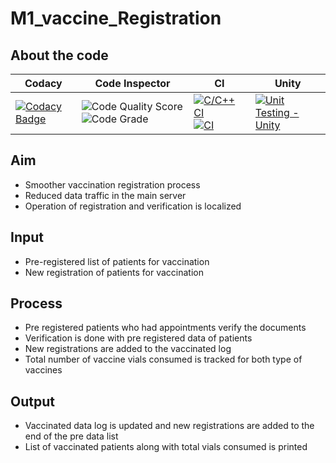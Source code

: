 # M1_vaccine_Registration
## About the code
| Codacy | Code Inspector | CI | Unity |
| --- | --- | --- | --- |
| [![Codacy Badge](https://api.codacy.com/project/badge/Grade/a1edf2417a2e46699e8245f518c674f4)](https://app.codacy.com/gh/amithsnair11/StepIN_VaccineRegist?utm_source=github.com&utm_medium=referral&utm_content=amithsnair11/StepIN_VaccineRegist&utm_campaign=Badge_Grade_Settings) | ![Code Quality Score](https://www.code-inspector.com/project/28301/score/svg) ![Code Grade](https://www.code-inspector.com/project/28301/status/svg) | [![C/C++ CI](https://github.com/saiss1998/M1_Vaccine_Registration/actions/workflows/c-build.yml/badge.svg)](https://github.com/saiss1998/M1_Vaccine_Registration/actions/workflows/c-build.yml) [![CI](https://github.com/saiss1998/M1_Vaccine_Registration/actions/workflows/main.yml/badge.svg)](https://github.com/saiss1998/M1_Vaccine_Registration/actions/workflows/main.yml) | [![Unit Testing - Unity](https://github.com/saiss1998/M1_Vaccine_Registration/actions/workflows/unity.yml/badge.svg)](https://github.com/saiss1998/M1_Vaccine_Registration/actions/workflows/unity.yml)

## Aim
* Smoother vaccination registration process
* Reduced data traffic in the main server
* Operation of registration and verification is localized
## Input
* Pre-registered list of patients for vaccination
* New registration of patients for vaccination
## Process
* Pre registered patients who had appointments verify the documents
* Verification is done with pre registered data of patients
* New registrations are added to the vaccinated log
* Total number of vaccine vials consumed is tracked for both type of vaccines
## Output
* Vaccinated data log is updated and new registrations are added to the end of the pre data list
* List of vaccinated patients along with total vials consumed is printed
